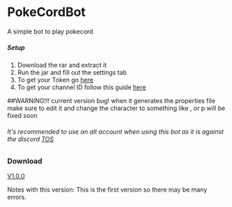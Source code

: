 # PokeCordBot
A simple bot to play pokecord

##### Setup
1. Download the rar and extract it
2. Run the jar and fill out the settings tab
3. To get your Token go [here](https://discordhelp.net/discord-token)
4. To get your channel ID follow this guide [here](https://support.discordapp.com/hc/en-us/articles/206346498-Where-can-I-find-my-User-Server-Message-ID-)

##WARNING!!!
current version bug! when it generates the properties file make sure to edit it and change the character to something like , or p
will be fixed soon

###### It's recommended to use an alt account when using this bot as it is against the discord [TOS](https://support.discordapp.com/hc/en-us/articles/115002192352-Automated-user-accounts-self-bots-)

### Download
[V1.0.0](http://bit.ly/2J6BUAl)

Notes with this version: This is the first version so there may be many errors.
